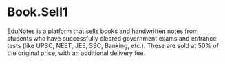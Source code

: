 # Book.Sell1
EduNotes is a platform that sells books and handwritten notes from students who have successfully cleared government exams and entrance tests (like UPSC, NEET, JEE, SSC, Banking, etc.). These are sold at 50% of the original price, with an additional delivery fee. 
